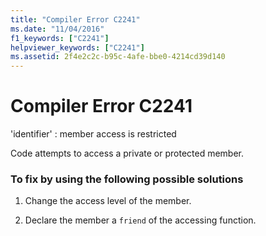 ```yaml
---
title: "Compiler Error C2241"
ms.date: "11/04/2016"
f1_keywords: ["C2241"]
helpviewer_keywords: ["C2241"]
ms.assetid: 2f4e2c2c-b95c-4afe-bbe0-4214cd39d140
---
```

# Compiler Error C2241

'identifier' : member access is restricted

Code attempts to access a private or protected member.

### To fix by using the following possible solutions

1. Change the access level of the member.

1. Declare the member a `friend` of the accessing function.